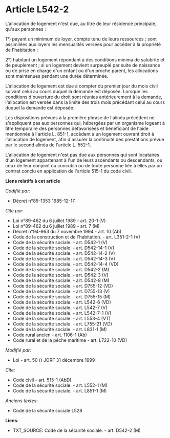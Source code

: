 # Article L542-2

L'allocation de logement n'est due, au titre de leur résidence principale, qu'aux personnes : 

1°) payant un minimum de loyer, compte tenu de leurs ressources ; sont assimilées aux loyers les mensualités versées pour
accéder à la propriété de l'habitation ; 

2°) habitant un logement répondant à des conditions minima de salubrité et de peuplement ; si un logement devient surpeuplé
par suite de naissance ou de prise en charge d'un enfant ou d'un proche parent, les allocations sont maintenues pendant une
durée déterminée.

L'allocation de logement est due à compter du premier jour du mois civil suivant celui au cours duquel la demande est
déposée. Lorsque les conditions d'ouverture du droit sont réunies antérieurement à la demande, l'allocation est versée dans
la limite des trois mois précédant celui au cours duquel la demande est déposée.

Les dispositions prévues à la première phrase de l'alinéa précédent ne s'appliquent pas aux personnes qui, hébergées par un
organisme logeant à titre temporaire des personnes défavorisées et bénéficiant de l'aide mentionnée à l'article L. 851-1,
accèdent à un logement ouvrant droit à l'allocation de logement, afin d'assurer la continuité des prestations prévue par le
second alinéa de l'article L. 552-1.

L'allocation de logement n'est pas due aux personnes qui sont locataires d'un logement appartenant à l'un de leurs ascendants
ou descendants, ou ceux de leur conjoint ou concubin ou de toute personne liée à elles par un contrat conclu en application
de l'article 515-1 du code civil.

**Liens relatifs à cet article**

_Codifié par_:

  - Décret n°85-1353 1985-12-17

_Cité par_:

  - Loi n°89-462 du 6 juillet 1989 - art. 20-1 (V)
  - Loi n°89-462 du 6 juillet 1989 - art. 7 (M)
  - Décret n°94-963 du 7 novembre 1994 - art. 10 (Ab)
  - Code de la construction et de l'habitation. - art. L351-2-1 (V)
  - Code de la sécurité sociale. - art. D542-1 (V)
  - Code de la sécurité sociale. - art. D542-14-1 (V)
  - Code de la sécurité sociale. - art. D542-14-2 (V)
  - Code de la sécurité sociale. - art. D542-14-3 (V)
  - Code de la sécurité sociale. - art. D542-14-4 (VD)
  - Code de la sécurité sociale. - art. D542-2 (M)
  - Code de la sécurité sociale. - art. D542-3 (V)
  - Code de la sécurité sociale. - art. D542-8 (M)
  - Code de la sécurité sociale. - art. D755-12 (VD)
  - Code de la sécurité sociale. - art. D755-13 (V)
  - Code de la sécurité sociale. - art. D755-15 (M)
  - Code de la sécurité sociale. - art. L542-6 (VD)
  - Code de la sécurité sociale. - art. L542-7 (V)
  - Code de la sécurité sociale. - art. L542-7-1 (V)
  - Code de la sécurité sociale. - art. L553-4 (VT)
  - Code de la sécurité sociale. - art. L755-21 (VD)
  - Code de la sécurité sociale. - art. L831-1 (M)
  - Code rural ancien - art. 1106-1 (Ab)
  - Code rural et de la pêche maritime - art. L722-10 (VD)

_Modifié par_:

  - Loi - art. 50 () JORF 31 décembre 1999

_Cite_:

  - Code civil - art. 515-1 (AbD)
  - Code de la sécurité sociale. - art. L552-1 (M)
  - Code de la sécurité sociale. - art. L851-1 (M)

_Anciens textes_:

  - Code de la sécurité sociale L528

**Liens**:

  - TXT_SOURCE: Code de la sécurité sociale. - art. D542-2 (M)
